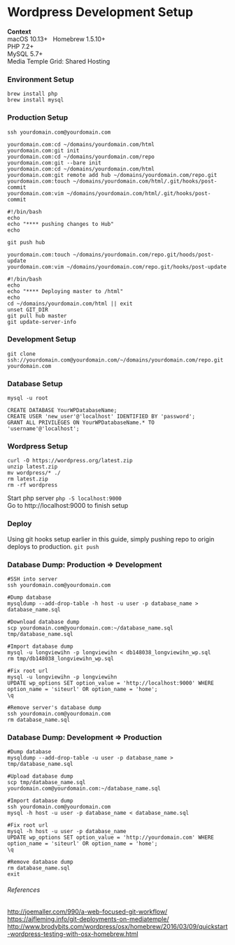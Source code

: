 # Wordpress Development Setup

**Context**   
macOS 10.13+  
Homebrew 1.5.10+  
PHP 7.2+  
MySQL 5.7+  
Media Temple Grid: Shared Hosting

### Environment Setup
`brew install php`  
`brew install mysql`

### Production Setup
`ssh yourdomain.com@yourdomain.com`
```shell
yourdomain.com:cd ~/domains/yourdomain.com/html
yourdomain.com:git init
yourdomain.com:cd ~/domains/yourdomain.com/repo
yourdomain.com:git --bare init
yourdomain.com:cd ~/domains/yourdomain.com/html
yourdomain.com:git remote add hub ~/domains/yourdomain.com/repo.git
yourdomain.com:touch ~/domains/yourdomain.com/html/.git/hooks/post-commit
yourdomain.com:vim ~/domains/yourdomain.com/html/.git/hooks/post-commit
```
```shell
#!/bin/bash
echo
echo "**** pushing changes to Hub"
echo

git push hub
```
```shell
yourdomain.com:touch ~/domains/yourdomain.com/repo.git/hoods/post-update
yourdomain.com:vim ~/domains/yourdomain.com/repo.git/hooks/post-update
```
```shell
#!/bin/bash
echo
echo "**** Deploying master to /html"
echo
cd ~/domains/yourdomain.com/html || exit
unset GIT_DIR
git pull hub master
git update-server-info
```

### Development Setup
`git clone ssh://yourdomain.com@yourdomain.com/~/domains/yourdomain.com/repo.git yourdomain.com`

### Database Setup
`mysql -u root`  
```shell
CREATE DATABASE YourWPDatabaseName;
CREATE USER 'new_user'@'localhost' IDENTIFIED BY 'password';
GRANT ALL PRIVILEGES ON YourWPDatabaseName.* TO 'username'@'localhost';
```

### Wordpress Setup
```shell
curl -O https://wordpress.org/latest.zip
unzip latest.zip
mv wordpress/* ./
rm latest.zip
rm -rf wordpress
```
Start php server `php -S localhost:9000`  
Go to http://localhost:9000 to finish setup

### Deploy
Using git hooks setup earlier in this guide, simply pushing repo to origin deploys to production.
`git push`

### Database Dump: Production => Development
```shell
#SSH into server
ssh yourdomain.com@yourdomain.com

#Dump database
mysqldump --add-drop-table -h host -u user -p database_name > database_name.sql

#Download database dump
scp yourdomain.com@yourdomain.com:~/database_name.sql tmp/database_name.sql

#Import database dump
mysql -u longviewihn -p longviewihn < db148038_longviewihn_wp.sql
rm tmp/db148038_longviewihn_wp.sql

#Fix root url
mysql -u longviewihn -p longviewihn
UPDATE wp_options SET option_value = 'http://localhost:9000' WHERE option_name = 'siteurl' OR option_name = 'home';
\q

#Remove server's database dump
ssh yourdomain.com@yourdomain.com
rm database_name.sql
```

### Database Dump: Development => Production
```shell
#Dump database
mysqldump --add-drop-table -u user -p database_name > tmp/database_name.sql

#Upload database dump
scp tmp/database_name.sql yourdomain.com@yourdomain.com:~/database_name.sql

#Import database dump
ssh yourdomain.com@yourdomain.com
mysql -h host -u user -p database_name < database_name.sql

#Fix root url
mysql -h host -u user -p database_name
UPDATE wp_options SET option_value = 'http://yourdomain.com' WHERE option_name = 'siteurl' OR option_name = 'home';
\q

#Remove database dump
rm database_name.sql
exit
```


###### References
http://joemaller.com/990/a-web-focused-git-workflow/  
https://ajfleming.info/git-deployments-on-mediatemple/  
http://www.brodybits.com/wordpress/osx/homebrew/2016/03/09/quickstart-wordpress-testing-with-osx-homebrew.html

